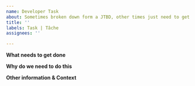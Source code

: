 ```yaml
---
name: Developer Task
about: Sometimes broken down form a JTBD, other times just need to get done
title: ''
labels: Task | Tâche
assignees: ''

---
```


**What needs to get done**


**Why do we need to do this**

**Other information & Context**
